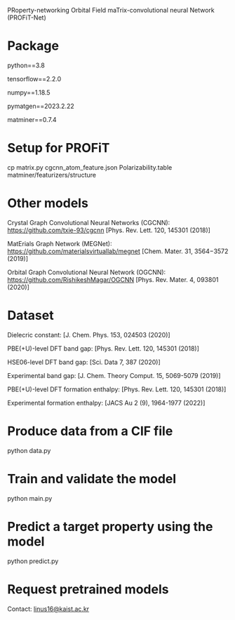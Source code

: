 PRoperty-networking Orbital Field maTrix-convolutional neural Network (PROFiT-Net)

# Package
python==3.8 

tensorflow==2.2.0

numpy==1.18.5

pymatgen==2023.2.22

matminer==0.7.4

# Setup for PROFiT
cp matrix.py cgcnn_atom_feature.json Polarizability.table matminer/featurizers/structure

# Other models
Crystal Graph Convolutional Neural Networks (CGCNN): https://github.com/txie-93/cgcnn [Phys. Rev. Lett. 120, 145301 (2018)]

MatErials Graph Network (MEGNet): https://github.com/materialsvirtuallab/megnet [Chem. Mater. 31, 3564−3572 (2019)]

Orbital Graph Convolutional Neural Network (OGCNN): https://github.com/RishikeshMagar/OGCNN [Phys. Rev. Mater. 4, 093801 (2020)]

# Dataset
Dielecric constant: [J. Chem. Phys. 153, 024503 (2020)]

PBE(+U)-level DFT band gap: [Phys. Rev. Lett. 120, 145301 (2018)]

HSE06-level DFT band gap: [Sci. Data 7, 387 (2020)]

Experimental band gap: [J. Chem. Theory Comput. 15, 5069-5079 (2019)]

PBE(+U)-level DFT formation enthalpy: [Phys. Rev. Lett. 120, 145301 (2018)]

Experimental formation enthalpy: [JACS Au 2 (9), 1964-1977 (2022)]

# Produce data from a CIF file
python data.py

# Train and validate the model
python main.py

# Predict a target property using the model
python predict.py

# Request pretrained models
Contact: linus16@kaist.ac.kr
